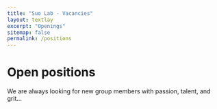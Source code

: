 ```yaml
---
title: "Suo Lab - Vacancies"
layout: textlay
excerpt: "Openings"
sitemap: false
permalink: /positions
---
```


# Open positions

We are always looking for new group members with passion, talent, and grit... 

<!-- You will have the chance to work on the grand challenges of condensed matter physics, often at the interface of instrumental design and new physics. You will be involved in determining the important and interesting questions, creating and improving instrumental setups, performing measurements, and making discoveries.

#### PhD and Postdoc positions
If you are interested in working with us as a PhD student or postdoc, please send me an [email](mailto:milan.allan@gmail.com). State briefly why you are interested and attach a CV, including information about the grades you had as an undergraduate. No need for a separate cover letter or certificates. **Important**: please insert _"Application PhD"_ or _"Application Postdoc"_ in the subject line.

There are some postdoc scholarship available.  I'd be happy to support you after you apply to our group. Take a look at the [veni fellowship](http://www.nwo.nl/en/funding/our-funding-instruments/nwo/innovational-research-incentives-scheme/veni/index.html) or the [Marie Curie fellowship](http://ec.europa.eu/research/mariecurieactions/about-msca/actions/if/index_en.htm). 

#### Leiden University master students
If you are a Master student at Leiden University looking for a Master project, contact me (or any group member) per email or stop by my office. 

#### Bsc / Master students from elsewhere
If you are interested in pursuing a Master degree at Leiden University, see [mastersinleiden.nl](http://www.mastersinleiden.nl/programmes/physics/en/introduction). Sometimes, we take master students or summer interns if we get exceptional applicants (this usually means very good grades or a personal recomendation).


<figure>
<img src="{{ site.url }}{{ site.baseurl }}/images/picpic/Gallery/DSC_0696.jpg" width="95%">
</figure> -->